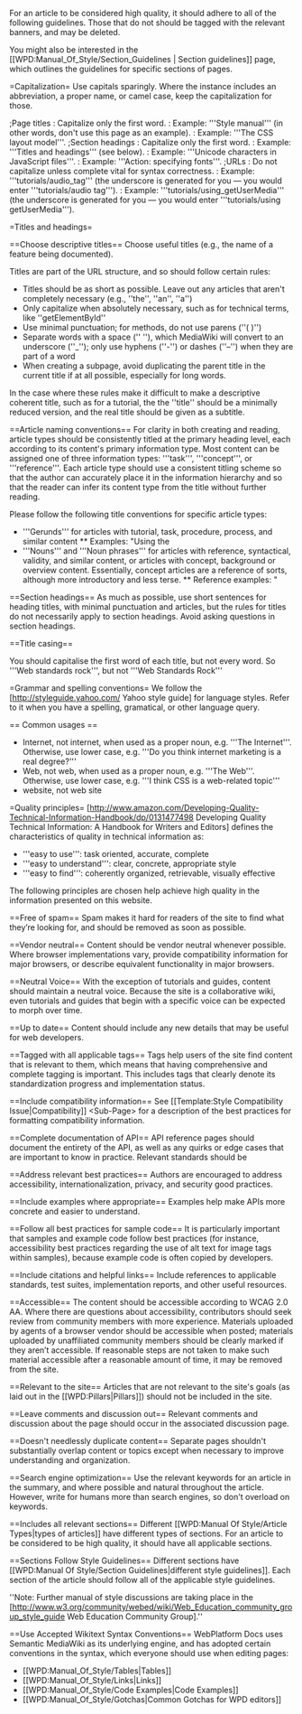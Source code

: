 For an article to be considered high quality, it should adhere to all of the following guidelines. Those that do not should be tagged with the relevant banners, and may be deleted.

You might also be interested in the [[WPD:Manual_Of_Style/Section_Guidelines | Section guidelines]] page, which outlines the guidelines for specific sections of pages.

=Capitalization=
Use capitals sparingly. Where the instance includes an abbreviation, a proper name, or camel case, keep the capitalization for those.

;Page titles
: Capitalize only the first word.
: Example: '''Style manual''' (in other words, don't use this page as an example).
: Example: '''The CSS layout model'''. 
;Section headings
: Capitalize only the first word.
: Example: '''Titles and headings''' (see below).
: Example: '''Unicode characters in JavaScript files'''.
: Example: '''Action: specifying fonts'''.
;URLs
: Do not capitalize unless complete vital for syntax correctness.
: Example: '''tutorials/audio_tag''' (the underscore is generated for you — you would enter '''tutorials/audio tag''').
: Example: '''tutorials/using_getUserMedia''' (the underscore is generated for you — you would enter '''tutorials/using getUserMedia''').

=Titles and headings=

==Choose descriptive titles==
Choose useful titles (e.g., the name of a feature being documented).

Titles are part of the URL structure, and so should follow certain rules:
* Titles should be as short as possible. Leave out any articles that aren't completely necessary (e.g., ''the'', ''an'', ''a'')
* Only capitalize when absolutely necessary, such as for technical terms, like ''getElementById''
* Use minimal punctuation; for methods, do not use parens (''( )'') 
* Separate words with a space ('' ''), which MediaWiki will convert to an underscore (''_''); only use hyphens (''-'') or dashes (''–'') when they are part of a word
* When creating a subpage, avoid duplicating the parent title in the current title if at all possible, especially for long words.

In the case where these rules make it difficult to make a descriptive coherent title, such as for a tutorial, the the ''title'' should be a minimally reduced version, and the real title should be given as a subtitle.

==Article naming conventions==
For clarity in both creating and reading, article types should be consistently titled at the primary heading level, each according to its content's primary information type. Most content can be assigned one of three information types: '''task''', '''concept''', or '''reference'''. Each article type should use a consistent titling scheme so that the author can accurately place it in the information hierarchy and so that the reader can infer its content type from the title without further reading.

Please follow the following title conventions for specific article types:
* '''Gerunds''' for articles with tutorial, task, procedure, process, and similar content
** Examples: "Using the <audio> Tag", "Drawing on the Canvas", "Calling the getLocation() Function" 
* '''Nouns''' and '''Noun phrases''' for articles with reference, syntactical, validity, and similar content, or articles with concept, background or overview content. Essentially, concept articles are a reference of sorts, although more introductory and less terse.
** Reference examples: "<audio> Tag Attributes", "Valid .moveTo() Values", "Latitude and Longitude Notation"
** Examples: "Introduction to Flexbox", "The history of the Web", "Information architecture"

==Section headings==
As much as possible, use short sentences for heading titles, with minimal punctuation and articles, but the rules for titles do not necessarily apply to section headings. Avoid asking questions in section headings.

==Title casing==

You should capitalise the first word of each title, but not every word. So '''Web standards rock''', but not '''Web Standards Rock'''

=Grammar and spelling conventions=
We follow the [http://styleguide.yahoo.com/ Yahoo style guide] for language styles. Refer to it when you have a spelling, gramatical, or other language query.

== Common usages ==

* Internet, not internet, when used as a proper noun, e.g. '''The Internet'''. Otherwise, use lower case, e.g. '''Do you think internet marketing is a real degree?'''
* Web, not web, when used as a proper noun, e.g. '''The Web'''. Otherwise, use lower case, e.g. '''I think CSS is a web-related topic'''
* website, not web site

=Quality principles=
[http://www.amazon.com/Developing-Quality-Technical-Information-Handbook/dp/0131477498 Developing Quality Technical Information: A Handbook for Writers and Editors] defines the characteristics of quality in technical information as:
* '''easy to use''': task oriented, accurate, complete
* '''easy to understand''': clear, concrete, appropriate style
* '''easy to find''': coherently organized, retrievable, visually effective

The following principles are chosen help achieve high quality in the information presented on this website.

==Free of spam==
Spam makes it hard for readers of the site to find what they’re looking for, and should be removed as soon as possible.

==Vendor neutral==
Content should be vendor neutral whenever possible. Where browser implementations vary, provide compatibility information for major browsers, or describe equivalent functionality in major browsers.

==Neutral Voice==
With the exception of tutorials and guides, content should maintain a neutral voice.  Because the site is a collaborative wiki, even tutorials and guides that begin with a specific voice can be expected to morph over time.

==Up to date==
Content should include any new details that may be useful for web developers.

==Tagged with all applicable tags==
Tags help users of the site find content that is relevant to them, which means that having comprehensive and complete tagging is important. This includes tags that clearly denote its standardization progress and implementation status.

==Include compatibility information==
See [[Template:Style Compatibility Issue|Compatibility]] &lt;Sub-Page&gt; for a description of the best practices for formatting compatibility information.

==Complete documentation of API==
API reference pages should document the entirety of the API, as well as any quirks or edge cases that are important to know in practice.  Relevant standards should be

==Address relevant best practices==
Authors are encouraged to address accessibility, internationalization, privacy, and security good practices.

==Include examples where appropriate==
Examples help make APIs more concrete and easier to understand.

==Follow all best practices for sample code==
It is particularly important that samples and example code follow best practices (for instance, accessibility best practices regarding the use of alt text for image tags within samples), because example code is often copied by developers.

==Include citations and helpful links==
Include references to applicable standards, test suites, implementation reports, and other useful resources.

==Accessible==
The content should be accessible according to WCAG 2.0 AA. Where there are questions about accessibility, contributors should seek review from community members with more experience. Materials uploaded by agents of a browser vendor should be accessible when posted; materials uploaded by unaffiliated community members should be clearly marked if they aren’t accessible. If reasonable steps are not taken to make such material accessible after a reasonable amount of time, it may be removed from the site.

==Relevant to the site==
Articles that are not relevant to the site's goals (as laid out in the [[WPD:Pillars|Pillars]]) should not be included in the site.

==Leave comments and discussion out==
Relevant comments and discussion about the page should occur in the associated discussion page.

==Doesn't needlessly duplicate content==
Separate pages shouldn't substantially overlap content or topics except when necessary to improve understanding and organization. 

==Search engine optimization==
Use the relevant keywords for an article in the summary, and where possible and natural throughout the article. However, write for humans more than search engines, so don't overload on keywords.

==Includes all relevant sections==
Different [[WPD:Manual Of Style/Article Types|types of articles]] have different types of sections. For an article to be considered to be high quality, it should have all applicable sections.

==Sections Follow Style Guidelines==
Different sections have [[WPD:Manual Of Style/Section Guidelines|different style guidelines]]. Each section of the article should follow all of the applicable style guidelines.

''Note: Further manual of style discussions are taking place in the [http://www.w3.org/community/webed/wiki/Web_Education_community_group_style_guide Web Education Community Group].''

==Use Accepted Wikitext Syntax Conventions==
WebPlatform Docs uses Semantic MediaWiki as its underlying engine, and has adopted certain conventions in the syntax, which everyone should use when editing pages:

* [[WPD:Manual_Of_Style/Tables|Tables]]
* [[WPD:Manual_Of_Style/Links|Links]]
* [[WPD:Manual_Of_Style/Code Examples|Code Examples]]
* [[WPD:Manual_Of_Style/Gotchas|Common Gotchas for WPD editors]]